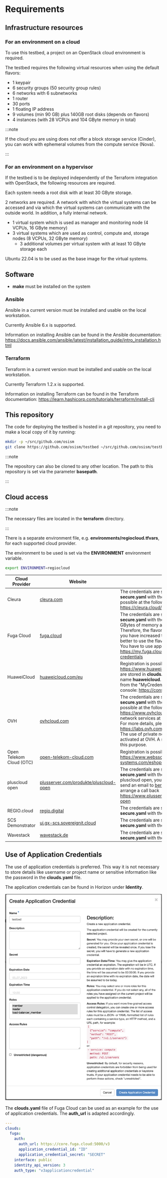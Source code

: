 # Requirements

## Infrastructure resources

### For an environment on a cloud

To use this testbed, a project on an OpenStack cloud environment is required.

The testbed requires the following virtual resources when using the default flavors:

* 1 keypair
* 6 security groups (50 security group rules)
* 6 networks with 6 subnetworks
* 1 router
* 30 ports
* 1 floating IP address
* 9 volumes (min 90 GB) plus 140GB root disks (depends on flavors)
* 4 instances (with 28 VCPUs and 104 GByte memory in total)

:::note

If the cloud you are using does not offer a block storage service (Cinder), you can work with
ephemeral volumes from the compute service (Nova).

:::

### For an environment on a hypervisor

If the testbed is to be deployed independently of the Terraform integration with
OpenStack, the following resources are required.

Each system needs a root disk with at least 30 GByte storage.

2 networks are required. A network with which the virtual systems can be accessed
and via which the virtual systems can communicate with the outside world. In addition,
a fully internal network.

* 1 virtual system which is used as manager and monitoring node (4 VCPUs, 16 GByte memory)
* 3 virtual systems which are used as control, compute and, storage nodes (8 VCPUs, 32 GByte memory)
  * 3 additional volumes per virtual system with at least 10 GByte storage each

Ubuntu 22.04 is to be used as the base image for the virtual systems.

## Software

* **make** must be installed on the system

### Ansible

Ansible in a current version must be installed and usable on the local workstation.

Currently Ansible 6.x is supported.

Information on installing Ansible can be found in the Ansible
documentation: <https://docs.ansible.com/ansible/latest/installation_guide/intro_installation.html>

### Terraform

Terraform in a current version must be installed and usable on the local workstation.

Currently Terraform 1.2.x is supported.

Information on installing Terraform can be found in the Terraform
documentation: <https://learn.hashicorp.com/tutorials/terraform/install-cli>

## This repository

The code for deploying the testbed is hosted in a git repository, you need to make
a local copy of it by running:

```sh
mkdir -p ~/src/github.com/osism
git clone https://github.com/osism/testbed ~/src/github.com/osism/testbed
```

:::note

The repository can also be cloned to any other location. The path to this repository is set via
the parameter **basepath**.

:::

## Cloud access

:::note

The necessary files are located in the **terraform** directory.

:::

There is a separate environment file, e.g. **environments/regiocloud.tfvars**, for
each supported cloud provider.

The environment to be used is set via the **ENVIRONMENT** environment variable.

```sh
export ENVIRONMENT=regiocloud
```

| Cloud Provider               | Website                                               | Notes                                                                                                                                                                                                                                                                                                                                                                                                                                                             |
|------------------------------|-------------------------------------------------------|-------------------------------------------------------------------------------------------------------------------------------------------------------------------------------------------------------------------------------------------------------------------------------------------------------------------------------------------------------------------------------------------------------------------------------------------------------------------|
| Cleura                       | [cleura.com](https://cleura.com/)                      | The credentials are stored in **clouds.yaml** and **secure.yaml** with the name **cleura**. Registration is possible at the following URL: <https://cleura.cloud/login>                                                                                                                                                                                                                                                                                           |
| Fuga Cloud                   | [fuga.cloud](https://fuga.cloud)                       | The credentials are stored in **clouds.yaml** and **secure.yaml** with the name **fuga**. Per project, 50 GBytes of memory are available by default. Therefore, the flavor **t3.small** is used by default. If you have increased the quota via support, it is better to use the flavor **t3.medium** for the nodes. You have to use application credentials: <https://my.fuga.cloud/account/application-credentials>                                                   |
| HuaweiCloud                  | [huaweicloud.com/eu](https://www.huaweicloud.com/eu/) | Registration is possible via https://www.huaweicloud.com/eu/ The credentials are stored in **clouds.yaml** and **secure.yaml** with the name **huaweicloud**. Credential details can be taken from the "MyCredentials" option in the admin console: <https://console.eu.huaweicloud.com/iam>.                                                                                                                         |
| OVH                          | [ovhcloud.com](https://www.ovhcloud.com)               | The credentials are stored in **clouds.yaml** and **secure.yaml** with the name **ovh**. Registration is possible at the following URL: <https://www.ovhcloud.com/en/> The public L3 network services at OVH are currently still in beta. For more details, please visit <https://labs.ovh.com/public-cloud-l3-services>. The use of private networks must be explicitly activated at OVH. A so-called vRack is created for this purpose. |
| Open Telekom Cloud (OTC)     | [open-telekom-cloud.com](https://open-telekom-cloud.com/) | Registration is possible at the following URL: <https://www.websso.t-systems.com/eshop/agb/de/public/configcart/show>                                                                                                                                                                                                                                                                                                                                           |
| pluscloud open               | [plusserver.com/produkte/pluscloud-open](https://www.plusserver.com/produkte/pluscloud-open) | The credentials are stored in **clouds.yaml** and **secure.yaml** with the name **pluscloudopen**. To use pluscloud open, you can call +49 2203 1045 3500, send an email to beratung@plusserver.com or arrange a call back <https://www.plusserver.com/produkte/pluscloud-open>                                                                                                                                                                       |
| REGIO.cloud                  | [regio.digital](https://regio.digital)                | The credentials are stored in **clouds.yaml** and **secure.yaml** with the name **regiocloud**.                                                                                                                                                                                                                                                                                                                                                                  |
| SCS Demonstrator             | [ui.gx-scs.sovereignit.cloud](https://ui.gx-scs.sovereignit.cloud/) | The credentials are stored in **clouds.yaml** and **secure.yaml** with the name **gx-scs**.                                                                                                                                                                                                                                                                                                                                                                       |
| Wavestack                    | [wavestack.de](https://www.wavestack.de/)             | The credentials are stored in **clouds.yaml** and **secure.yaml** with the name **wavestack**.                                                                                                                                                                                                                                                                                                                                                                   |

## Use of Application Credentials

The use of application credentials is preferred. This way it is not necessary to store
details like username or project name or sensitive information like the password in the
**clouds.yaml** file.

The application credentials can be found in Horizon under **Identity**.

![Create Application Credential in Horizon](./images/horizon-create-application-credential.png)

The **clouds.yaml** file of Fuga Cloud can be used as an example for the use of
application credentials. The **auth_url** is adapted accordingly.

```yaml
---
clouds:
  fuga:
    auth:
      auth_url: https://core.fuga.cloud:5000/v3
      application_credential_id: "ID"
      application_credential_secret: "SECRET"
    interface: public
    identity_api_version: 3
    auth_type: "v3applicationcredential"
```
